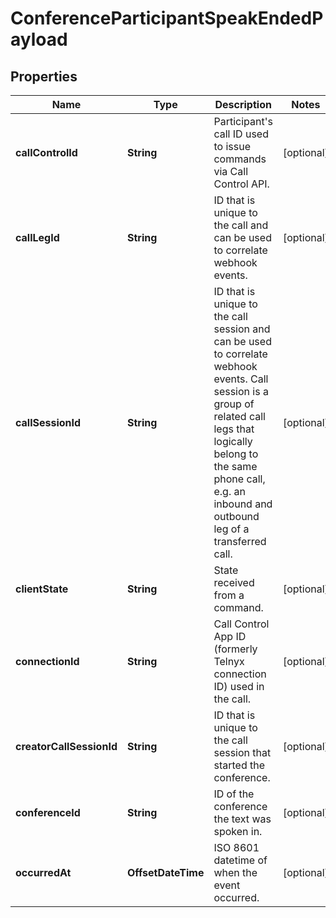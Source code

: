 

# ConferenceParticipantSpeakEndedPayload


## Properties

| Name | Type | Description | Notes |
|------------ | ------------- | ------------- | -------------|
|**callControlId** | **String** | Participant&#39;s call ID used to issue commands via Call Control API. |  [optional] |
|**callLegId** | **String** | ID that is unique to the call and can be used to correlate webhook events. |  [optional] |
|**callSessionId** | **String** | ID that is unique to the call session and can be used to correlate webhook events. Call session is a group of related call legs that logically belong to the same phone call, e.g. an inbound and outbound leg of a transferred call. |  [optional] |
|**clientState** | **String** | State received from a command. |  [optional] |
|**connectionId** | **String** | Call Control App ID (formerly Telnyx connection ID) used in the call. |  [optional] |
|**creatorCallSessionId** | **String** | ID that is unique to the call session that started the conference. |  [optional] |
|**conferenceId** | **String** | ID of the conference the text was spoken in. |  [optional] |
|**occurredAt** | **OffsetDateTime** | ISO 8601 datetime of when the event occurred. |  [optional] |



